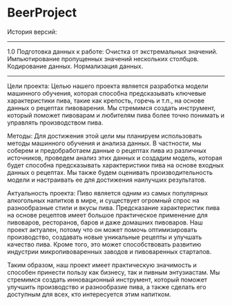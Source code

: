 # BeerProject
История версий:
_______________________________________________________________________
1.0
Подготовка данных к работе:
Очистка от экстремальных значений.
Импьютирование пропущенных значений нескольких столбцов.
Кодирование данных. 
Нормализация данных.
_______________________________________________________________________



Цели проекта: Целью нашего проекта является разработка модели машинного обучения, которая способна предсказывать ключевые характеристики пива, такие как крепость, горечь и т.п., на основе данных о рецептах пивоварения. Мы стремимся создать инструмент, который поможет пивоварам и любителям пива более точно понимать и управлять производством пива.

Методы: Для достижения этой цели мы планируем использовать методы машинного обучения и анализа данных. В частности, мы соберем и предобработаем данные о рецептах пива из различных источников, проведем анализ этих данных и создадим модель, которая будет способна предсказывать характеристики пива на основе входных данных о рецептах. Мы также будем оценивать производительность модели и настраивать ее для достижения наилучших результатов.

Актуальность проекта: Пиво является одним из самых популярных алкогольных напитков в мире, и существует огромный спрос на разнообразные стили и вкусы пива. Предсказание характеристик пива на основе рецептов имеет большое практическое применение для пивоваров, ресторанов, баров и даже домашних пивоваров. Наш проект актуален, потому что он может помочь оптимизировать производство, создавать новые уникальные рецепты и улучшать качество пива. Кроме того, это может способствовать развитию индустрии микропивоваренных заводов и пивоваренных стартапов.

Таким образом, наш проект имеет практическую значимость и способен принести пользу как бизнесу, так и пивным энтузиастам. Мы стремимся создать инновационный инструмент, который поможет улучшить производство и разнообразие пива, а также сделать его доступным для всех, кто интересуется этим напитком.
